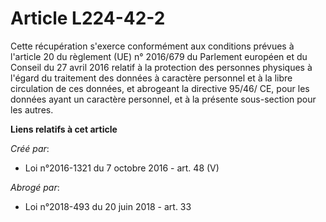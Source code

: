 # Article L224-42-2

Cette récupération s'exerce conformément aux conditions prévues à l'article 20 du règlement (UE) n° 2016/679 du Parlement
européen et du Conseil du 27 avril 2016 relatif à la protection des personnes physiques à l'égard du traitement des données à
caractère personnel et à la libre circulation de ces données, et abrogeant la directive 95/46/ CE, pour les données ayant un
caractère personnel, et à la présente sous-section pour les autres.

**Liens relatifs à cet article**

_Créé par_:

  - Loi n°2016-1321 du 7 octobre 2016 - art. 48 (V)

_Abrogé par_:

  - Loi n°2018-493 du 20 juin 2018 - art. 33
